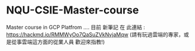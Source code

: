 # NQU-CSIE-Master-course
Master course in GCP Platfrom ....
目前 新筆記 在 此連結 : https://hackmd.io/RMMWyOo7QaSuZVkNvjaMqw (請有玩過雲端的專家，或是從事雲端這方面的從業人員 歡迎來指教!)
